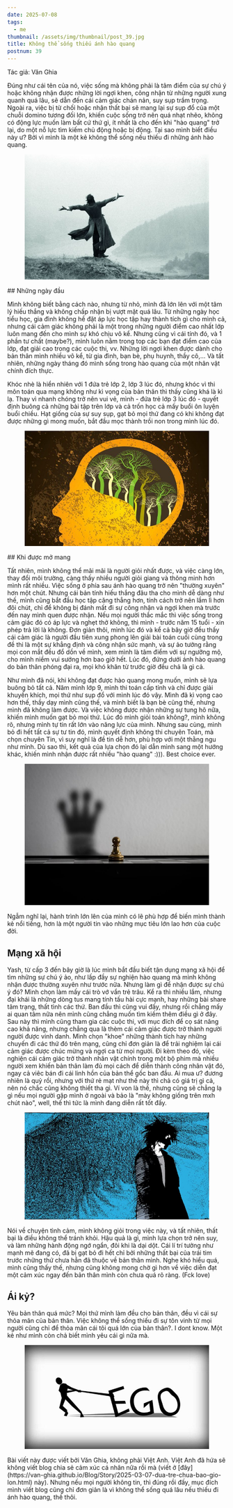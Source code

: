 ```yaml
---
date: 2025-07-08
tags:
  - me
thumbnail: /assets/img/thumbnail/post_39.jpg
title: Không thể sống thiếu ánh hào quang
postnum: 39
---
```

Tác giả: Văn Ghia

Đúng như cái tên của nó, việc sống mà không phải là tâm điểm của sự chú ý hoặc không nhận được những lời ngợi khen, công nhận từ những người xung quanh quá lâu, sẽ dẫn đến cái cảm giác chán nản, suy sụp trầm trọng. Ngoài ra, việc bị từ chối hoặc nhận thất bại sẽ mang lại sự sụp đổ của một chuỗi domino tương đối lớn, khiến cuộc sống trở nên quá nhạt nhẽo, không có động lực muốn làm bất cứ thứ gì, ít nhất là cho đến khi "hào quang" trở lại, do một nỗ lực tìm kiếm chủ động hoặc bị động. Tại sao mình biết điều này ư? Bởi vì mình là một kẻ không thể sống nếu thiếu đi những ánh hào quang.
<figure class="post-image" style="text-align: center;">
    <img itemprop="image" src="/assets/img/post_img/post39/glory.jpg" />
</figure>
## Những ngày đầu

Mình không biết bằng cách nào, nhưng từ nhỏ, mình đã lớn lên với một tâm lý hiếu thắng và không chấp nhận bị vượt mặt quá lâu. Từ những ngày học tiểu học, gia đình không hề đặt áp lực học tập hay thành tích gì cho mình cả, nhưng cái cảm giác không phải là một trong những người điểm cao nhất lớp luôn mang đến cho mình sự khó chịu vô kể. Nhưng cũng vì cái tính đó, và 1 phần tư chất (maybe?), mình luôn nằm trong top các bạn đạt điểm cao của lớp, đạt giải cao trong các cuộc thi, vv. Những lời ngợi khen được dành cho bản thân mình nhiều vô kể, từ gia đình, bạn bè, phụ huynh, thầy cô,... Và tất nhiên, những ngày tháng đó mình sống trong hào quang của một nhân vật chính đích thực. 

Khóc nhè là hiển nhiên với 1 đứa trẻ lớp 2, lớp 3 lúc đó, nhưng khóc vì thi môn toán qua mạng không như kì vọng của bản thân thì thấy cũng khá là kì lạ. Thay vì nhanh chóng trở nên vui vẻ, mình - đứa trẻ lớp 3 lúc đó - quyết định buông cả những bài tập trên lớp và cả trốn học cả mấy buổi ôn luyện buổi chiều. Hạt giống của sự suy sụp, gạt bỏ mọi thứ đang có khi không đạt được những gì mong muốn, bắt đầu mọc thành trồi non trong mình lúc đó.
<figure class="post-image" style="text-align: center;">
    <img itemprop="image" src="/assets/img/post_img/post39/grow.jpg" />
</figure>
## Khi được mở mang

Tất nhiên, mình không thể mãi mãi là người giỏi nhất được, và việc càng lớn, thay đổi môi trường, càng thấy nhiều người giỏi giang và thông minh hơn mình rất nhiều. Việc sống ở phía sau ánh hào quang trở nên "thường xuyên" hơn một chút. Nhưng cái bản tính hiếu thắng đâu tha cho mình dễ dàng như thế, mình cũng bắt đầu học tập căng thẳng hơn, tính cách trở nên lầm lì hơn đôi chút, chỉ để không bị đánh mất đi sự công nhận và ngợi khen mà trước đến nay mình quen được nhận. Nếu mọi người thắc mắc thì việc sống trong cảm giác đó có áp lực và nghẹt thở không, thì mình - trước năm 15 tuổi - xin phép trả lời là không. Đơn giản thôi, mình lúc đó và kể cả bây giờ đều thấy cái cảm giác là người đầu tiên xung phong lên giải bài toán cuối cùng trong đề thi là một sự khẳng định và công nhận sức mạnh, và sự ảo tưởng rằng mọi con mắt đều đổ dồn về mình, xem mình là tâm điểm với sự ngưỡng mộ, cho mình niềm vui sướng hơn bao giờ hết. Lúc đó, đứng dưới ánh hào quang do bản thân phóng đại ra, mọi khó khăn từ trước giờ đều chả là gì cả.

Như mình đã nói, khi không đạt được hào quang mong muốn, mình sẽ lựa buông bỏ tất cả. Năm mình lớp 9, mình thi toán cấp tỉnh và chỉ được giải khuyến khích, mọi thứ như sụp đổ với mình lúc đó vậy. Mình đã kì vọng cao hơn thế, thầy dạy mình cũng thế, và mình biết là bạn bè cũng thế, nhưng mình đã không làm được. Và việc không được nhận những sự tung hô nữa, khiến mình muốn gạt bỏ mọi thứ. Lúc đó mình giỏi toán không?, mình không rõ, nhưng mình tự tin rất lớn vào năng lực của mình. Nhưng sau cùng, mình bỏ đi hết tất cả sự tư tin đó, mình quyết định không thi chuyên Toán, mà chọn chuyên Tin, vì suy nghĩ là đề tin dễ hơn, phù hợp với một thằng ngu như mình. Dù sao thì, kết quả của lựa chọn đó lại dẫn mình sang một hướng khác, khiến mình nhận được rất nhiều "hào quang" :))).  Best choice ever. 


<figure class="post-image" style="text-align: center;">
    <img itemprop="image" src="/assets/img/post_img/post39/fake_glory.jpg" />
</figure>

Ngẫm nghĩ lại, hành trình lớn lên của mình có lẽ phù hợp để biến mình thành kẻ nổi tiếng, hơn là một người tin vào những mục tiêu lớn lao hơn của cuộc đời.

## Mạng xã hội 

Yash, từ cấp 3 đến bây giờ là lúc mình bắt đầu biết tận dụng mạng xã hội để tìm những sự chú ý ảo, như lấp đầy sự nghiện hào quang mà mình không nhận được thường xuyên như trước nữa. Nhưng làm gì để nhận được sự chú ý đó? Mình chọn làm mấy cái trò vớ vẩn trẻ trâu. Kể ra thì nhiều lắm, nhưng đại khái là những dòng tus mang tính tấu hài cực mạnh, hay những bài share tâm trạng, thất tình các thứ. Ban đầu thì cũng vui đấy, nhưng rồi chẳng mấy ai quan tâm nữa nên mình cũng chẳng muốn tìm kiếm thêm điều gì ở đây. Sau này thì mình cũng tham gia các cuộc thi, với mục đích để cọ sát nâng cao khả năng, nhưng chẳng qua là thèm cái cảm giác được trở thành người người được vinh danh. Mình chọn "khoe" những thành tích hay những chuyến đi các thứ đó trên mạng, cũng chỉ đơn giản là để trải nghiệm lại cái cảm giác được chúc mừng và ngợi ca từ mọi người. Đi kèm theo đó, việc nghiện cái cảm giác trở thành nhân vật chính trong một bộ phim mà nhiều người xem khiến bản thân làm đủ mọi cách để diễn thành công nhân vật đó, ngay cả viêc bán đi cái linh hồn của bản thể gốc ban đầu. Ai mua ư? đương nhiên là quỷ rồi, nhưng với thứ rẻ mạt như thế này thì chả có giá trị gì cả, nên nó chắc cũng không thiết tha gì. Ví von là thế, nhưng cũng sẽ chẳng lạ gì nếu mọi người gặp mình ở ngoài và bảo là "mày không giống trên mxh chút nào", well, thế thì tức là mình đang diễn rất tốt đấy.

<figure class="post-image" style="text-align: center;">
    <img itemprop="image" src="/assets/img/post_img/post39/devil.jpg" />
</figure>

Nói về chuyện tình cảm, mình không giỏi trong việc này, và tất nhiên, thất bại là điều không thể tránh khỏi. Hậu quả là gì, mình lựa chọn trở nên suy, và làm những hành động ngớ ngẩn, đôi khi là dại dột. Cái lí trí tưởng như mạnh mẽ đang có, đã bị gạt bỏ đi hết chỉ bởi những thất bại của trái tim trước những thứ chưa hẳn đã thuộc về bản thân mình. Nghe khó hiểu quá, mình cũng thấy thế, nhưng cũng không mong chờ gì hơn về việc diễn đạt một cảm xúc ngay đến bản thân mình còn chưa quá rõ ràng. (Fck love)

## Ái kỷ?

Yêu bản thân quá mức? Mọi thứ mình làm đều cho bản thân, đều vì cái sự thỏa mãn của bản thân. Việc không thể sống thiếu đi sự tôn vinh từ mọi người cũng chỉ để thỏa mãn cái tôi quá lớn của bản thân?.  I dont know. Một kẻ như mình còn chả biết mình yêu cái gì nữa mà.
<figure class="post-image" style="text-align: center;">
    <img itemprop="image" src="/assets/img/post_img/post39/ego.jpg" />
</figure>
Bài viết này được viết bởi Văn Ghia, không phải Việt Anh. Việt Anh đã hứa sẽ không viết blog chia sẻ cảm xúc cá nhân nữa rồi mà (viết ở [đây](https://van-ghia.github.io/Blog/Story/2025-03-07-dua-tre-chua-bao-gio-lon.html) này). Nhưng nếu mọi người không tin, thì đúng rồi đấy, mục đích mình viết blog cũng chỉ đơn giản là vì không thể sống quá lâu nếu thiếu đi ánh hào quang, thế thôi.



